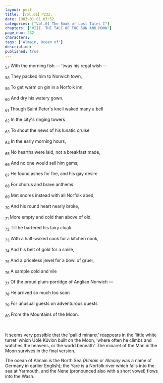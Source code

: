```yaml
---
layout: post
title: 【Vol.01】P232.
date: 1983-01-01 03:52
categories: ["Vol.01 The Book of Lost Tales I"]
chapters: ["VIII. THE TALE OF THE SUN AND MOON"]
page_num: 232
characters: 
tags: ['Almain, Ocean of']
description: 
published: true
---
```


<SUB>57</SUB> With the morning fish — 'twas his regal wish —

<SUB>58</SUB> They packed him to Norwich town,

<SUB>59</SUB> To get warm on gin in a Norfolk inn,

<SUB>60</SUB> And dry his watery gown.

<SUB>61</SUB> Though Saint Peter's knell waked many a bell

<SUB>62</SUB> In the city's ringing towers

<SUB>63</SUB> To shout the news of his lunatic cruise

<SUB>64</SUB> In the early morning hours,

<SUB>65</SUB> No hearths were laid, not a breakfast made,

<SUB>66</SUB> And no one would sell him gems;

<SUB>67</SUB> He found ashes for fire, and his gay desire

<SUB>68</SUB> For chorus and brave anthems

<SUB>69</SUB> Met snores instead with all Norfolk abed,

<SUB>70</SUB> And his round heart nearly broke,

<SUB>71</SUB> More empty and cold than above of old,

<SUB>72</SUB> Till he bartered his fairy cloak

<SUB>73</SUB> With a half-waked cook for a kitchen nook,

<SUB>74</SUB> And his belt of gold for a smile,

<SUB>75</SUB> And a priceless jewel for a bowl of gruel,

<SUB>76</SUB> A sample cold and vile

<SUB>77</SUB> Of the proud plum-porridge of Anglian Norwich —

<SUB>78</SUB> He arrived so much too soon

<SUB>79</SUB> For unusual guests on adventurous quests

<SUB>80</SUB> From the Mountains of the Moon.

<BR>

It seems very possible that the ‘pallid minaret’ reappears in the ‘little white turret’ which Uolë Kúvion built on the Moon, ‘where often he climbs and watches the heavens, or the world beneath’. The minaret of the Man in the Moon survives in the final version.

The ocean of Almain is the North Sea <I>(Almain</I> or <I>Almany</I> was a name of Germany in earlier English); the Yare is a Norfolk river which falls into the sea at Yarmouth, and the Nene (pronounced also with a short vowel) flows into the Wash.

